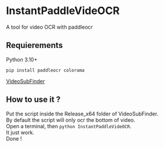 # InstantPaddleVideOCR
A tool for video OCR with paddleocr
 ## Requierements
 Python 3.10+
 
 `pip install paddleocr colorama`
 
 [VideoSubFinder](https://sourceforge.net/projects/videosubfinder/)
 
 ## How to use it ?
 
 Put the script inside the Release_x64 folder of VideoSubFinder. <br>
 By default the script will only ocr the bottom of video. <br>
 Open a terminal, then `python InstantPaddleVideOCR`.<br>
 It just work.<br>
 Done !
